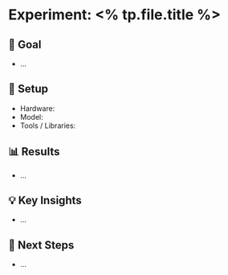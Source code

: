 # Experiment: <% tp.file.title %>

## 🎯 Goal
- ...

## 🧪 Setup
- Hardware:
- Model:
- Tools / Libraries:

## 📊 Results
- ...

## 💡 Key Insights
- ...

## 🔁 Next Steps
- ...
